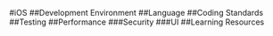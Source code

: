 #iOS
##Development Environment
##Language
##Coding Standards
##Testing
##Performance
###Security
###UI
##Learning Resources